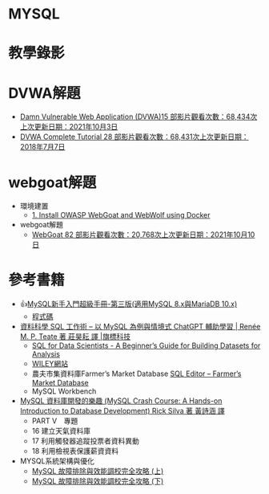 # MYSQL

# 教學錄影

# DVWA解題
- [Damn Vulnerable Web Application (DVWA)15 部影片觀看次數：68,434次上次更新日期：2021年10月3日](https://www.youtube.com/playlist?list=PLHUKi1UlEgOJLPSFZaFKMoexpM6qhOb4Q)
- [DVWA Complete Tutorial  28 部影片觀看次數：68,431次上次更新日期：2018年7月7日](https://www.youtube.com/playlist?list=PLMcXv2jVcbgp4J7240jF3pxGh8LIsHdCU)

# webgoat解題
- 環境建置 
  - [1. Install OWASP WebGoat and WebWolf using Docker](https://www.youtube.com/watch?v=qSqXhBABxhU&t=220s)
- webgoat解題
  - [WebGoat 82 部影片觀看次數：20,768次上次更新日期：2021年10月10日](https://www.youtube.com/results?search_query=webgoat)
# 參考書籍
- 👍[MySQL新手入門超級手冊-第三版(適用MySQL 8.x與MariaDB 10.x)](https://www.tenlong.com.tw/products/9786263241787?list_name=srh)
  - [程式碼](https://www.gotop.com.tw/books/download.aspx?bookid=AED004300)
- [資料科學 SQL 工作術 – 以 MySQL 為例與情境式 ChatGPT 輔助學習 | Renée M. P. Teate 著 莊昊耘 譯 |旗標科技](https://www.tenlong.com.tw/products/9789863127659?list_name=sp)
  - [SQL for Data Scientists - A Beginner’s Guide for Building Datasets for Analysis](https://onlinelibrary.wiley.com/doi/epub/10.1002/9781119669388)
  - [WILEY網站](https://www.wiley.com/en-us/SQL+for+Data+Scientists%3A+A+Beginner%27s+Guide+for+Building+Datasets+for+Analysis-p-9781119669364)
  - 農夫市集資料庫Farmer’s Market Database [SQL Editor – Farmer’s Market Database](https://sqlfordatascientists.com/sql-editor-test/)
  - MySQL Workbench
- [MySQL 資料庫開發的樂趣 (MySQL Crash Course: A Hands-on Introduction to Database Development) Rick Silva 著 黃詩涵 譯](https://www.tenlong.com.tw/products/9786263247192?list_name=lv)
  - PART V　專題
  - 16 建立天氣資料庫
  - 17 利用觸發器追蹤投票者資料異動
  - 18 利用檢視表保護薪資資料 
- MYSQL系統架構與優化
  - [MySQL 故障排除與效能調校完全攻略 (上)](https://www.tenlong.com.tw/products/9789864349586?list_name=srh)
  - [MySQL 故障排除與效能調校完全攻略 (下)](https://www.tenlong.com.tw/products/9789864349593?list_name=sp)


